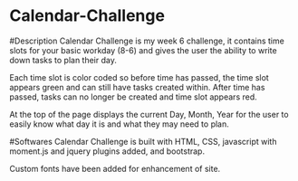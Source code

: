 # Calendar-Challenge


#Description
Calendar Challenge is my week 6 challenge, it contains time slots for your basic workday (8-6) and gives the user the ability to write down tasks to plan their day.

Each time slot is color coded so before time has passed, the time slot appears green and can still have tasks created within. After time has passed, tasks can no longer be created and time slot appears red.

At the top of the page displays the current Day, Month, Year for the user to easily know what day it is and what they may need to plan.


#Softwares
Calendar Challenge is built with HTML, CSS, javascript with moment.js and jquery plugins added, and bootstrap.

Custom fonts have been added for enhancement of site.

